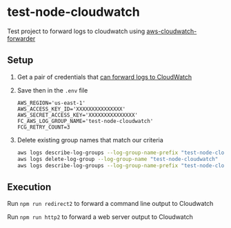 # test-node-cloudwatch  
Test project to forward logs to cloudwatch using [aws-cloudwatch-forwarder](https://www.npmjs.com/package/aws-cloudwatch-forwarder)  

## Setup  

1. Get a pair of credentials that [can forward logs to CloudWatch](https://www.tddapps.com/2016/07/01/configure-AWS-cloudwatch-for-log-forwarders/)  

2. Save then in the `.env` file  

    ```
    AWS_REGION='us-east-1'
    AWS_ACCESS_KEY_ID='XXXXXXXXXXXXXXX'
    AWS_SECRET_ACCESS_KEY='XXXXXXXXXXXXXXX'
    FC_AWS_LOG_GROUP_NAME='test-node-cloudwatch'
    FCG_RETRY_COUNT=3
    ```

3. Delete existing group names that match our criteria  

    ```sh
    aws logs describe-log-groups --log-group-name-prefix "test-node-cloudwatch"
    aws logs delete-log-group --log-group-name "test-node-cloudwatch"
    aws logs describe-log-groups --log-group-name-prefix "test-node-cloudwatch"
    ```

## Execution  

Run `npm run redirect2` to forward a command line output to Cloudwatch  

Run `npm run http2` to forward a web server output to Cloudwatch  
